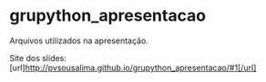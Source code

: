 grupython_apresentacao
======================

Arquivos utilizados na apresentação.

Site dos slides: [url]http://pvsousalima.github.io/grupython_apresentacao/#1[/url]
